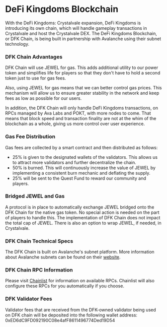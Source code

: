 # DeFi Kingdoms Blockchain

With the DeFi Kingdoms: Crystalvale expansion, DeFi Kingdoms is introducing its own chain, which will handle gameplay transactions in Crystalvale and host the Crystalvale DEX. The DeFi Kingdoms Blockchain, or DFK Chain, is being built in partnership with Avalanche using their subnet technology.

### DFK Chain Advantages

DFK Chain will use JEWEL for gas. This adds additional utility to our power token and simplifies life for players so that they don't have to hold a second token just to use for gas fees.

Also, using JEWEL for gas means that we can better control gas prices. This mechanism will allow us to ensure greater stability in the network and keep fees as low as possible for our users.

In addition, the DFK Chain will only handle DeFi Kingdoms transactions, on RPCs managed by Ava Labs and POKT, with more nodes to come. That means that block speed and transaction finality are not at the whim of the blockchain as a whole, giving us more control over user experience.&#x20;

### Gas Fee Distribution

Gas fees are collected by a smart contract and then distributed as follows:

* 25% is given to the designated wallets of the validators. This allows us to attract more validators and further decentralize the chain.
* 50% is burned. This will continuously increase the value of JEWEL by implementing a consistent burn mechanic and deflating the supply.
* 25% will be sent to the Quest Fund to reward our community and players.

### Bridged JEWEL and Gas

A protocol is in place to automatically exchange JEWEL bridged onto the DFK Chain for the native gas token. No special action is needed on the part of players to handle this. The implementation of DFK Chain does not impact the total cap of JEWEL. There is also an option to wrap JEWEL, if needed, in Crystalvale.

### DFK Chain Technical Specs

The DFK Chain is built on Avalanche's subnet platform. More information about Avalanche subnets can be found on their [website](https://docs.avax.network/build/tutorials/platform/subnets/).

### DFK Chain RPC Information

Please visit [Chainlist](https://chainlist.org/?search=dfk) for information on available RPCs. Chainlist will also configure these RPCs for you automatically if you choose.

### DFK Validator Fees

Validator fees that are received from the DFK-owned validator being used on DFK chain will be deposited into the following wallet address:\
0xED6dC9FD092190C08e4afF8611496774Ded19D54
